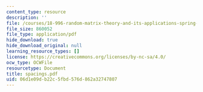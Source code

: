```yaml
---
content_type: resource
description: ''
file: /courses/18-996-random-matrix-theory-and-its-applications-spring-2004/06d1e09db22c5fbd576d862a32747807_spacings.pdf
file_size: 860052
file_type: application/pdf
hide_download: true
hide_download_original: null
learning_resource_types: []
license: https://creativecommons.org/licenses/by-nc-sa/4.0/
ocw_type: OCWFile
resourcetype: Document
title: spacings.pdf
uid: 06d1e09d-b22c-5fbd-576d-862a32747807
---
```

